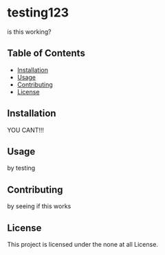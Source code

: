 
# testing123

is this working?

## Table of Contents
- [Installation](#installation)
- [Usage](#usage)
- [Contributing](#contributing)
- [License](#license)

## Installation
YOU CANT!!!

## Usage
by testing

## Contributing
by seeing if this works

## License
This project is licensed under the none at all License.
